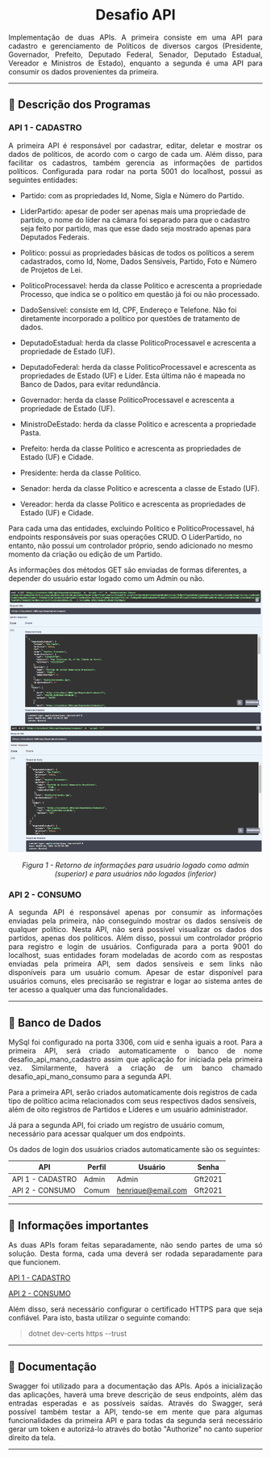 <h1 align="center">Desafio API</h1> 

<p style="text-align: justify">Implementação de duas APIs. A primeira consiste em uma API para cadastro e gerenciamento de Políticos de diversos cargos (Presidente, Governador, Prefeito, Deputado Federal, Senador, Deputado Estadual, Vereador e Ministros de Estado), enquanto a segunda é uma API para consumir os dados provenientes da primeira.</p>

---
## :memo: Descrição dos Programas

**<h3>API 1 - CADASTRO</h3>**
<p style="text-align: justify">A primeira API é responsável por cadastrar, editar, deletar e mostrar os dados de políticos, de acordo com o cargo de cada um. Além disso, para facilitar os cadastros, também gerencia as informações de partidos políticos. Configurada para rodar na porta 5001 do localhost, possui as seguintes entidades: </p>

- Partido: com as propriedades Id, Nome, Sigla e Número do Partido. 

- LiderPartido: apesar de poder ser apenas mais uma propriedade de partido, o nome do líder na câmara foi separado para que o cadastro seja feito por partido, mas que esse dado seja mostrado apenas para Deputados Federais.

- Politico: possui as propriedades básicas de todos os políticos a serem cadastrados, como Id, Nome, Dados Sensíveis, Partido, Foto e Número de Projetos de Lei.

- PoliticoProcessavel: herda da classe Politico e acrescenta a propriedade Processo, que indica se o político em questão já foi ou não processado.

- DadoSensivel: consiste em Id, CPF, Endereço e Telefone. Não foi diretamente incorporado a político por questões de tratamento de dados.

- DeputadoEstadual: herda da classe PoliticoProcessavel e acrescenta a propriedade de Estado (UF).

- DeputadoFederal: herda da classe PoliticoProcessavel e acrescenta as propriedades de Estado (UF) e Líder. Esta última não é mapeada no Banco de Dados, para evitar redundância.

- Governador: herda da classe PoliticoProcessavel e acrescenta a propriedade de Estado (UF).

- MinistroDeEstado: herda da classe Politico e acrescenta a propriedade Pasta.

- Prefeito: herda da classe Politico e acrescenta as propriedades de Estado (UF) e Cidade.

- Presidente: herda da classe Politico.

- Senador: herda da classe Politico e acrescenta a classe de Estado (UF).

- Vereador: herda da classe Politico e acrescenta as propriedades de Estado (UF) e Cidade.

Para cada uma das entidades, excluindo Politico e PoliticoProcessavel, há endpoints responsáveis por suas operações CRUD. O LiderPartido, no entanto, não possui um controlador próprio, sendo adicionado no mesmo momento da criação ou edição de um Partido.

As informações dos métodos GET são enviadas de formas diferentes, a depender do usuário estar logado como um Admin ou não. 

<center><img src="./ReadmeFiles/Retornos_API1.png"></center>

_<center>Figura 1 - Retorno de informações para usuário logado como admin (superior) e para usuários não logados (inferior)</center>_

**<h3>API 2 - CONSUMO</h3>**
<p style="text-align: justify">A segunda API é responsável apenas por consumir as informações enviadas pela primeira, não conseguindo mostrar os dados sensíveis de qualquer político. Nesta API, não será possível visualizar os dados dos partidos, apenas dos políticos. Além disso, possui um controlador próprio para registro e login de usuários. Configurada para a porta 9001 do localhost, suas entidades foram modeladas de acordo com as respostas enviadas pela primeira API, sem dados sensíveis e sem links não disponíveis para um usuário comum. Apesar de estar disponível para usuários comuns, eles precisarão se registrar e logar ao sistema antes de ter acesso a qualquer uma das funcionalidades.</p>

---
## :floppy_disk: Banco de Dados

<p style="text-align: justify">MySql foi configurado na porta 3306, com uid e senha iguais a root. Para a primeira API, será criado automaticamente o banco de nome desafio_api_mano_cadastro assim que aplicação for iniciada pela primeira vez. Similarmente, haverá a criação de um banco chamado desafio_api_mano_consumo para a segunda API. 

Para a primeira API, serão criados automaticamente dois registros de cada tipo de político acima relacionados com seus respectivos dados sensíveis, além de oito registros de Partidos e Líderes e um usuário administrador. 

Já para a segunda API, foi criado um registro de usuário comum, necessário para acessar qualquer um dos endpoints.</p>

<p style="text-align: justify">Os dados de login dos usuários criados automaticamente são os seguintes: </p>

<p style="text-align: justify"></p>

API | Perfil | Usuário | Senha |
-----|------|---------|------|
API 1 - CADASTRO| Admin | Admin | Gft2021 |
API 2 - CONSUMO| Comum | henrique@email.com | Gft2021 |

---
## :loudspeaker: Informações importantes

<p style ="text-align: justify">As duas APIs foram feitas separadamente, não sendo partes de uma só solução. Desta forma, cada uma deverá ser rodada separadamente para que funcionem.</p>

[API 1 - CADASTRO](https://github.com/CarolineMano/desafio-api/tree/master/CADASTRO)  

[API 2 - CONSUMO](https://github.com/CarolineMano/desafio-api/tree/master/CONSUMO)  

<p style ="text-align: justify">Além disso, será necessário configurar o certificado HTTPS para que seja confiável. Para isto, basta utilizar o seguinte comando: </p>

> dotnet dev-certs https --trust

---

## :notebook_with_decorative_cover:	Documentação

<p style="text-align: justify">Swagger foi utilizado para a documentação das APIs. Após a inicialização das aplicações, haverá uma breve descrição de seus endpoints, além das entradas esperadas e as possíveis saídas. Através do Swagger, será possível também testar a API, tendo-se em mente que para algumas funcionalidades da primeira API e para todas da segunda será necessário gerar um token e autorizá-lo através do botão "Authorize" no canto superior direito da tela.</p>

---